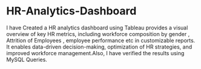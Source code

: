 # HR-Analytics-Dashboard
I have Created a HR analytics dashboard using Tableau provides a visual overview of key HR metrics, including workforce composition by gender , Attrition of Employees , employee performance etc in customizable reports. It enables data-driven decision-making, optimization of HR strategies, and improved workforce management.Also, I have verified the results using MySQL Queries.
